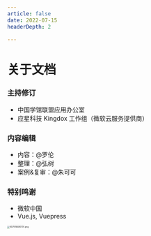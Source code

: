 ```yaml
---
article: false
date: 2022-07-15
headerDepth: 2

---
```


# 关于文档

### 主持修订

- 中国学馆联盟应用办公室
- 应星科技 Kingdox 工作组（微软云服务提供商）

### 内容编辑

- 内容：@罗伦
- 整理：@弘树
- 案例&复审：@朱可可

### 特别鸣谢

- 微软中国
- Vue.js, Vuepress

<img src="https://static-file.asi.ac.cn/2022/07/16/fac04de9452f9.png" alt="1657916685705.png" style="zoom: 33%;" />
